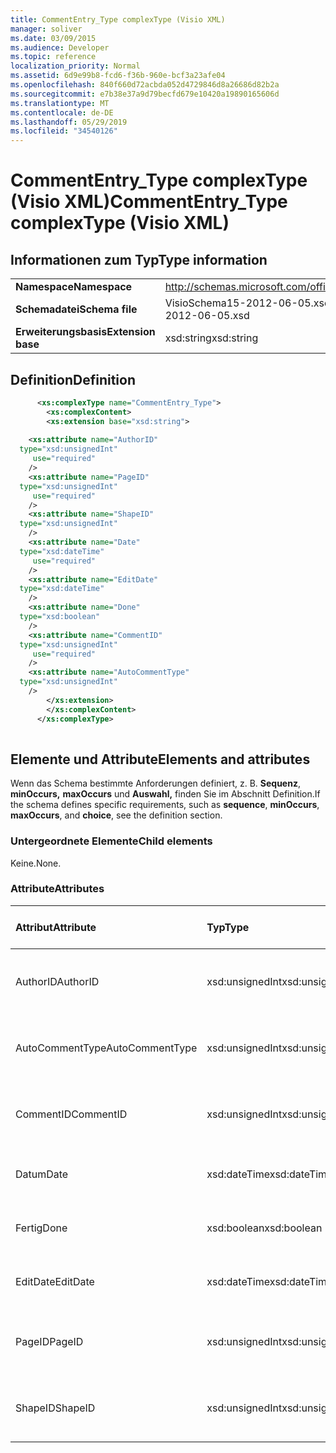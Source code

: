 ```yaml
---
title: CommentEntry_Type complexType (Visio XML)
manager: soliver
ms.date: 03/09/2015
ms.audience: Developer
ms.topic: reference
localization_priority: Normal
ms.assetid: 6d9e99b8-fcd6-f36b-960e-bcf3a23afe04
ms.openlocfilehash: 840f660d72acbda052d4729846d8a26686d82b2a
ms.sourcegitcommit: e7b38e37a9d79becfd679e10420a19890165606d
ms.translationtype: MT
ms.contentlocale: de-DE
ms.lasthandoff: 05/29/2019
ms.locfileid: "34540126"
---
```

# <a name="commententry_type-complextype-visio-xml"></a><span data-ttu-id="20789-102">CommentEntry_Type complexType (Visio XML)</span><span class="sxs-lookup"><span data-stu-id="20789-102">CommentEntry_Type complexType (Visio XML)</span></span>

## <a name="type-information"></a><span data-ttu-id="20789-103">Informationen zum Typ</span><span class="sxs-lookup"><span data-stu-id="20789-103">Type information</span></span>

|||
|:-----|:-----|
|<span data-ttu-id="20789-104">**Namespace**</span><span class="sxs-lookup"><span data-stu-id="20789-104">**Namespace**</span></span> <br/> |http://schemas.microsoft.com/office/visio/2011/1/core  <br/> |
|<span data-ttu-id="20789-105">**Schemadatei**</span><span class="sxs-lookup"><span data-stu-id="20789-105">**Schema file**</span></span> <br/> |<span data-ttu-id="20789-106">VisioSchema15-2012-06-05.xsd</span><span class="sxs-lookup"><span data-stu-id="20789-106">VisioSchema15-2012-06-05.xsd</span></span>  <br/> |
|<span data-ttu-id="20789-107">**Erweiterungsbasis**</span><span class="sxs-lookup"><span data-stu-id="20789-107">**Extension base**</span></span> <br/> |<span data-ttu-id="20789-108">xsd:string</span><span class="sxs-lookup"><span data-stu-id="20789-108">xsd:string</span></span>  <br/> |
   
## <a name="definition"></a><span data-ttu-id="20789-109">Definition</span><span class="sxs-lookup"><span data-stu-id="20789-109">Definition</span></span>

```XML
      <xs:complexType name="CommentEntry_Type">
        <xs:complexContent>
        <xs:extension base="xsd:string">
      
    <xs:attribute name="AuthorID"
  type="xsd:unsignedInt"
     use="required"
    />
    <xs:attribute name="PageID"
  type="xsd:unsignedInt"
     use="required"
    />
    <xs:attribute name="ShapeID"
  type="xsd:unsignedInt"
    />
    <xs:attribute name="Date"
  type="xsd:dateTime"
     use="required"
    />
    <xs:attribute name="EditDate"
  type="xsd:dateTime"
    />
    <xs:attribute name="Done"
  type="xsd:boolean"
    />
    <xs:attribute name="CommentID"
  type="xsd:unsignedInt"
     use="required"
    />
    <xs:attribute name="AutoCommentType"
  type="xsd:unsignedInt"
    />
        </xs:extension>
        </xs:complexContent>
      </xs:complexType>
      
```

## <a name="elements-and-attributes"></a><span data-ttu-id="20789-110">Elemente und Attribute</span><span class="sxs-lookup"><span data-stu-id="20789-110">Elements and attributes</span></span>

<span data-ttu-id="20789-111">Wenn das Schema bestimmte Anforderungen definiert, z. B. **Sequenz**, **minOccurs,** **maxOccurs** und **Auswahl,** finden Sie im Abschnitt Definition.</span><span class="sxs-lookup"><span data-stu-id="20789-111">If the schema defines specific requirements, such as **sequence**, **minOccurs**, **maxOccurs**, and **choice**, see the definition section.</span></span> 
  
### <a name="child-elements"></a><span data-ttu-id="20789-112">Untergeordnete Elemente</span><span class="sxs-lookup"><span data-stu-id="20789-112">Child elements</span></span>

<span data-ttu-id="20789-113">Keine.</span><span class="sxs-lookup"><span data-stu-id="20789-113">None.</span></span>
  
### <a name="attributes"></a><span data-ttu-id="20789-114">Attribute</span><span class="sxs-lookup"><span data-stu-id="20789-114">Attributes</span></span>

|<span data-ttu-id="20789-115">**Attribut**</span><span class="sxs-lookup"><span data-stu-id="20789-115">**Attribute**</span></span>|<span data-ttu-id="20789-116">**Typ**</span><span class="sxs-lookup"><span data-stu-id="20789-116">**Type**</span></span>|<span data-ttu-id="20789-117">**Erforderlich**</span><span class="sxs-lookup"><span data-stu-id="20789-117">**Required**</span></span>|<span data-ttu-id="20789-118">**Beschreibung**</span><span class="sxs-lookup"><span data-stu-id="20789-118">**Description**</span></span>|<span data-ttu-id="20789-119">**Mögliche Werte**</span><span class="sxs-lookup"><span data-stu-id="20789-119">**Possible values**</span></span>|
|:-----|:-----|:-----|:-----|:-----|
|<span data-ttu-id="20789-120">AuthorID</span><span class="sxs-lookup"><span data-stu-id="20789-120">AuthorID</span></span>  <br/> |<span data-ttu-id="20789-121">xsd:unsignedInt</span><span class="sxs-lookup"><span data-stu-id="20789-121">xsd:unsignedInt</span></span>  <br/> |<span data-ttu-id="20789-122">erforderlich</span><span class="sxs-lookup"><span data-stu-id="20789-122">required</span></span>  <br/> ||<span data-ttu-id="20789-123">Werte des xsd:unsignedInt-Typs.</span><span class="sxs-lookup"><span data-stu-id="20789-123">Values of the xsd:unsignedInt type.</span></span>  <br/> |
|<span data-ttu-id="20789-124">AutoCommentType</span><span class="sxs-lookup"><span data-stu-id="20789-124">AutoCommentType</span></span>  <br/> |<span data-ttu-id="20789-125">xsd:unsignedInt</span><span class="sxs-lookup"><span data-stu-id="20789-125">xsd:unsignedInt</span></span>  <br/> |<span data-ttu-id="20789-126">Optional</span><span class="sxs-lookup"><span data-stu-id="20789-126">optional</span></span>  <br/> ||<span data-ttu-id="20789-127">Werte des xsd:unsignedInt-Typs.</span><span class="sxs-lookup"><span data-stu-id="20789-127">Values of the xsd:unsignedInt type.</span></span>  <br/> |
|<span data-ttu-id="20789-128">CommentID</span><span class="sxs-lookup"><span data-stu-id="20789-128">CommentID</span></span>  <br/> |<span data-ttu-id="20789-129">xsd:unsignedInt</span><span class="sxs-lookup"><span data-stu-id="20789-129">xsd:unsignedInt</span></span>  <br/> |<span data-ttu-id="20789-130">erforderlich</span><span class="sxs-lookup"><span data-stu-id="20789-130">required</span></span>  <br/> ||<span data-ttu-id="20789-131">Werte des xsd:unsignedInt-Typs.</span><span class="sxs-lookup"><span data-stu-id="20789-131">Values of the xsd:unsignedInt type.</span></span>  <br/> |
|<span data-ttu-id="20789-132">Datum</span><span class="sxs-lookup"><span data-stu-id="20789-132">Date</span></span>  <br/> |<span data-ttu-id="20789-133">xsd:dateTime</span><span class="sxs-lookup"><span data-stu-id="20789-133">xsd:dateTime</span></span>  <br/> |<span data-ttu-id="20789-134">erforderlich</span><span class="sxs-lookup"><span data-stu-id="20789-134">required</span></span>  <br/> ||<span data-ttu-id="20789-135">Werte des xsd:dateTime-Typs.</span><span class="sxs-lookup"><span data-stu-id="20789-135">Values of the xsd:dateTime type.</span></span>  <br/> |
|<span data-ttu-id="20789-136">Fertig</span><span class="sxs-lookup"><span data-stu-id="20789-136">Done</span></span>  <br/> |<span data-ttu-id="20789-137">xsd:boolean</span><span class="sxs-lookup"><span data-stu-id="20789-137">xsd:boolean</span></span>  <br/> |<span data-ttu-id="20789-138">Optional</span><span class="sxs-lookup"><span data-stu-id="20789-138">optional</span></span>  <br/> ||<span data-ttu-id="20789-139">Werte des typs xsd:boolean.</span><span class="sxs-lookup"><span data-stu-id="20789-139">Values of the xsd:boolean type.</span></span>  <br/> |
|<span data-ttu-id="20789-140">EditDate</span><span class="sxs-lookup"><span data-stu-id="20789-140">EditDate</span></span>  <br/> |<span data-ttu-id="20789-141">xsd:dateTime</span><span class="sxs-lookup"><span data-stu-id="20789-141">xsd:dateTime</span></span>  <br/> |<span data-ttu-id="20789-142">Optional</span><span class="sxs-lookup"><span data-stu-id="20789-142">optional</span></span>  <br/> ||<span data-ttu-id="20789-143">Werte des xsd:dateTime-Typs.</span><span class="sxs-lookup"><span data-stu-id="20789-143">Values of the xsd:dateTime type.</span></span>  <br/> |
|<span data-ttu-id="20789-144">PageID</span><span class="sxs-lookup"><span data-stu-id="20789-144">PageID</span></span>  <br/> |<span data-ttu-id="20789-145">xsd:unsignedInt</span><span class="sxs-lookup"><span data-stu-id="20789-145">xsd:unsignedInt</span></span>  <br/> |<span data-ttu-id="20789-146">erforderlich</span><span class="sxs-lookup"><span data-stu-id="20789-146">required</span></span>  <br/> ||<span data-ttu-id="20789-147">Werte des xsd:unsignedInt-Typs.</span><span class="sxs-lookup"><span data-stu-id="20789-147">Values of the xsd:unsignedInt type.</span></span>  <br/> |
|<span data-ttu-id="20789-148">ShapeID</span><span class="sxs-lookup"><span data-stu-id="20789-148">ShapeID</span></span>  <br/> |<span data-ttu-id="20789-149">xsd:unsignedInt</span><span class="sxs-lookup"><span data-stu-id="20789-149">xsd:unsignedInt</span></span>  <br/> |<span data-ttu-id="20789-150">Optional</span><span class="sxs-lookup"><span data-stu-id="20789-150">optional</span></span>  <br/> ||<span data-ttu-id="20789-151">Werte des xsd:unsignedInt-Typs.</span><span class="sxs-lookup"><span data-stu-id="20789-151">Values of the xsd:unsignedInt type.</span></span>  <br/> |
   

